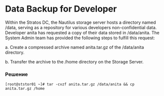 # Data Backup for Developer

Within the Stratos DC, the Nautilus storage server hosts a directory named /data, serving as a repository for various developers non-confidential data. Developer anita has requested a copy of their data stored in /data/anita. The System Admin team has provided the following steps to fulfill this request:

a. Create a compressed archive named anita.tar.gz of the /data/anita directory.

b. Transfer the archive to the /home directory on the Storage Server.

### Решение

`[root@ststor01 ~]# tar -cvzf anita.tar.gz /data/anita && cp anita.tar.gz /home`
